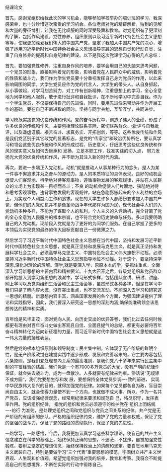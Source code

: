 结课论文

首先，感谢党组织给我此次的学习机会，能够参加学校举办的培训班的学习，我深感荣幸，也十分珍惜这次宝贵的学习机会。各位老师对党的精辟解析，独到的见解和大量的旁征博引，让我在无比叹服的同时深受鼓舞和教育。对党组织有了更深刻的了解，包括作风建设，党性修养，组织原则以及习近平新时代特色社会主义思想等等，使我更加深爱我们伟大的中国共产党，坚定了我加入中国共产党的决心，增强了运用习近平新时代中国特色社会主义思想指导实践的思想自觉和行动自觉，注重了自身修养的提高和自身纪律的建设。以下是我这次党课学习心得的几点总结：

首先，要加强党性修养，注重自身作风的培养，要学会用自己的头脑来思考问题，一个党员的形象，直接影响着党的形象，影响着党在人民群众中的威信，影响着党的性质和战斗力，我们作为学生党员要十分重视发挥自己身为党员的作用，以此来影响周围的同学。大学生党员应作为党的代言人，大学生的带头人。从自身抓起，从小事做起，对学习刻苦努力，对工作有创新精神，注重思想上的学习，全心全意地为同学和他人服务，敢于进行批评和自我批评，在不断地学习中完善自我。作为一个学生党员，不仅要保持自己的先进性，同时，要用先进性来带动并作为开展工作的基础。要在自己不断进取的同时，坚持与同学共勉，互帮互学，共同进步。

学习模范实践党的优良传统和作风。党的奋斗历程中，创造了伟大的业绩，形成了许多优良的传统和作风，主要包括理论联系实际、密切联系群众、t批评与自我批评，以及谦虚谨慎、艰苦奋斗、求真务实、开拓创新，等等。这些优良传统和作风是我们党区别于其它政党的显著标志，是党的“传家宝”和政治优势所在，要认真学习和领会这些优良传统和作风的形成过程、历史意义，仔细思考这些优良传统和作风的现实意义及如何去继承和 发扬，立足本职工作，找准实践的切入点， 努力发扬光大党的优良传统和作风，并不断为其注入新的时代内涵。

再次，要进一步端正入党动机。动机”就是推动人从事某种行为的念头，是人为某一件事不懈追求并为之奋斗的源动力，是人的本质特征的具体表现。良好的动机会促使人们客观地、科学地对待客观事物，遵循事物发展的客观规律，并站在人民群众的立场上为实现某一目标而奋斗；不良 的动机会促使人们片面地、狭隘地对待和思考客观事物，违背事物发展的客观规律，站在急剧膨胀起来的个人利益的立场上，为实现个人利益而工作和追求。现在的大学生许多人都纷纷要求加入中国共产党，但他们的入党动机并不是像革命战争年代那样为国为民，现代社会中人们的入党动机多种多样，不能为了谋取个人的私利，个人主义的入党动机，完全背离了党的全心全意为人民服务的根本宗旨，也不符合党的历史使命与任务。多以我要明确自己的入党动机，现阶段入党就是为了更好的为同学们服务。在自己掌握了更多的本领后为实现党的最终的伟大目标贡献自己一份微薄之力。

然后学习了习近平新时代中国特色社会主义思想在当代中国，坚持和发展习近平新时代中国特色社会主义思想，就是真正坚持和发展马克思主义，就是真正坚持和发展科学社会主义。必须高举马克思主义、中国特色社会主义伟大旗帜不动摇，必须坚持习近平新时代中国特色社会主义思想指导地位不动摇。对于这个，要坚持深学深思,深化对理论的理解。深学,就是要深入学，原原本本的学，要抓住重点，全面深入学习新思想的主要内容和精神要义。十九大召开之后，各级党组织和党员群众都开始投入到学习新思想的浪潮中，学习形式多样，包括团队宣讲、研讨、讲座、网上学习以及党内组织生活会和民主生活会等，虽然形式各种各样，但是在学习中我们只是了解内容大概，没有突出重点，也不交流互动，不能深入去学习和研究这一思想的精髓。新思想内容丰富，涵盖国家发展的各个方面，为强国建设提供了理论和实践指导，因此，我们要深入研究这一思想的深刻内涵,确保能准确领会该思想传达的精神和实质。

百年恰是风华正茂，面对党向人民、向历史交出的优异答卷，我们比过去任何时候都更有理由对百年奋斗史做出客观且自信、全面且提气的总结，都更有必要将百年奋斗精神转化为迈向新征程的力量，而习近平新时代中国特色社会主义思想就是这一伟大力量的凝练表达。

然后是党的根本组织原则和领导制度：民主集中制，它体现了无产阶级的鲜明个性，是无产阶级政觉在建觉实践中逐步形成、发展和完善起来的，它主要内容包括六条原则，是我们党处理觉内关系的最高准则，是我们党八十多年来实行民主集中制的丰富经验的结晶。我们党是一个有7000多万党员的大党，没有严明的纪律作保证，就会失去战斗力，成为一盘散沙。人多就要有纪律来约束。俗话说“无规矩不成方圆“，我们党要想生存和发 展，要想保持全体党员步调一-致的前进， 实现中华民族伟大复兴的目的，就得加强党的纪律。如果每个党员都各自为政，盲目崇尚自由主义，就会使得力量使不到一个方向，也就做不成大事。所以，作为一名共产党员，应该增强纪律观念，经常用纪律来要求和规范自 己，恪尽职守，发挥表率作用。党的组织纪律， 指党的组织和党员必须遵守的维护党在 组织上团结统一-的行 为准则，是处理党组织之间和党组织与党员之间关系的纪律。共产党是无产阶级的有组织的部队，严格的组织纪律约束，维护了党的力量和权威，保证了党的坚强的战斗力，保证了党的路线的贯彻执行，保证了党的先进性。

一路学习，一路感悟，今后，我将更加认真学习这些科学理论，使自己的共产主义信念建立在科学的基础上，始终保持正确的思想，不迷茫，不犹豫，自觉加强党性锻炼。要树立坚定的理想信念，始终保持政治上的清醒和坚定。要自觉地用马克思主义武装自己，特别是要做学习“三个代表”重要思想的模范，牢固树立共产主义世界观、人生观和价值观，希望党组织加强对我的培养，教育和考察。我将会不断提高自己的思想境界，不断在实际的行动中锻炼自己。
